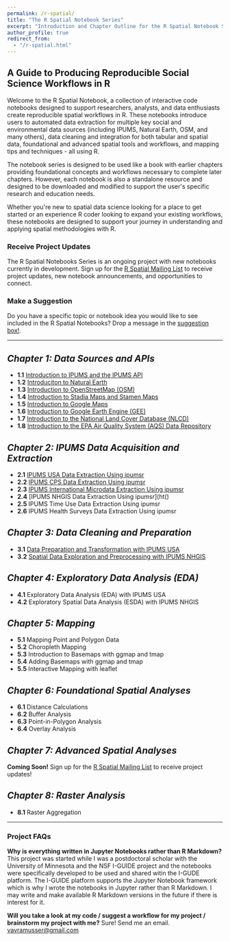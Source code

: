 ```yaml
---
permalink: /r-spatial/
title: "The R Spatial Notebook Series"
excerpt: "Introduction and Chapter Outline for the R Spatial Notebook Series"
author_profile: true
redirect_from: 
  - "/r-spatial.html"
---
```


## A Guide to Producing Reproducible Social Science Workflows in R

Welcome to the R Spatial Notebook, a collection of interactive code notebooks designed to support researchers, analysts, and data enthusiasts create reproducible spatial workflows in R.  These notebooks introduce users to automated data extraction for multiple key social and environmental data sources (including IPUMS, Natural Earth, OSM, and many others), data cleaning and integration for both tabular and spatial data, foundational and advanced spatial tools and workflows, and mapping tips and techniques - all using R.

The notebook series is designed to be used like a book with earlier chapters providing foundational concepts and workflows necessary to complete later chapters.  However, each notebook is also a standalone resource and designed to be downloaded and modified to support the user's specific research and education needs.

Whether you're new to spatial data science looking for a place to get started or an experience R coder looking to expand your existing workflows, these notebooks are designed to support your journey in understanding and applying spatial methodologies with R.

### Receive Project Updates
The R Spatial Notebooks Series is an ongoing project with new notebooks currently in development.  Sign up for the [R Spatial Mailing List](https://mailchi.mp/ab01e8fc8397/r-spatial-email-signup) to receive project updates, new notebook announcements, and opportunities to connect.

### Make a Suggestion
Do you have a specific topic or notebook idea you would like to see included in the R Spatial Notebooks?  Drop a message in the [suggestion box!](https://us19.list-manage.com/survey?u=746bf8d366d6fbc99c699e714&id=54590a28ea&attribution=false).

---

*Chapter 1: Data Sources and APIs*
------
* **1.1** [Introduction to IPUMS and the IPUMS API]()
* **1.2** [Introduciton to Natural Earth]()
* **1.3** [Introduction to OpenStreetMap (OSM)]()
* **1.4** [Introduction to Stadia Maps and Stamen Maps]()
* **1.5** [Introduction to Google Maps]()
* **1.6** [Introduction to Google Earth Engine (GEE)]()
* **1.7** [Introduction to the National Land Cover Database (NLCD)]()
* **1.8** [Introduction to the EPA Air Quality System (AQS) Data Repository]()

*Chapter 2: IPUMS Data Acquisition and Extraction*
------
* **2.1** [IPUMS USA Data Extraction Using ipumsr]()
* **2.2** [IPUMS CPS Data Extraction Using ipumsr]()
* **2.3** [IPUMS International Microdata Extraction Using ipumsr]()
* **2.4** [IPUMS NHGIS Data Extraction Using ipumsr](ht()
* **2.5** IPUMS Time Use Data Extraction Using ipumsr
* **2.6** IPUMS Health Surveys Data Extraction Using ipumsr

*Chapter 3: Data Cleaning and Preparation*
------
* **3.1** [Data Preparation and Transformation with IPUMS USA]()
* **3.2** [Spatial Data Exploration and Preprocessing with IPUMS NHGIS]()

*Chapter 4: Exploratory Data Analysis (EDA)*
------
* **4.1** Exploratory Data Analysis (EDA) with IPUMS USA
* **4.2** Exploratory Spatial Data Analysis (ESDA) with IPUMS NHGIS

*Chapter 5: Mapping*
------
* **5.1** Mapping Point and Polygon Data
* **5.2** Choropleth Mapping
* **5.3** Introduction to Basemaps with ggmap and tmap
* **5.4** Adding Basemaps with ggmap and tmap
* **5.5** Interactive Mapping with leaflet

*Chapter 6: Foundational Spatial Analyses*
------
* **6.1** Distance Calculations
* **6.2** Buffer Analysis
* **6.3** Point-in-Polygon Analysis
* **6.4** Overlay Analysis

*Chapter 7: Advanced Spatial Analyses*
------
**Coming Soon!** Sign up for the [R Spatial Mailing List](https://mailchi.mp/ab01e8fc8397/r-spatial-email-signup) to receive project updates!

*Chapter 8: Raster Analysis*
------
* **8.1** Raster Aggregation

---
### Project FAQs

**Why is everything written in Jupyter Notebooks rather than R Markdown?**
This project was started while I was a postdoctoral scholar with the University of Minnesota and the NSF I-GUIDE project and the notebooks were specifically developed to be used and shared witin the I-GUDE platform.  The I-GUIDE platform supports the Jupyter Notebook framework which is why I wrote the notebooks in Jupyter rather than R Markdown.  I may write and make available R Markdown versions in the future if there is interest for it.

**Will you take a look at my code / suggest a workflow for my project / brainstorm my project with me?**
Sure!  Send me an email.  [vavramusser@gmail.com](vavramusser@gmail.com)
